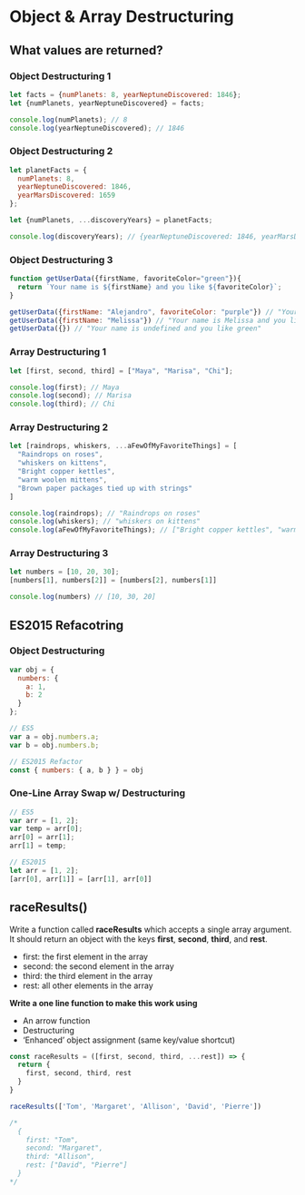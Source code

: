 # Object & Array Destructuring

## What values are returned? 

### Object Destructuring 1

``` js
let facts = {numPlanets: 8, yearNeptuneDiscovered: 1846};
let {numPlanets, yearNeptuneDiscovered} = facts;

console.log(numPlanets); // 8
console.log(yearNeptuneDiscovered); // 1846
```

### Object Destructuring 2

``` js
let planetFacts = {
  numPlanets: 8,
  yearNeptuneDiscovered: 1846,
  yearMarsDiscovered: 1659
};

let {numPlanets, ...discoveryYears} = planetFacts;

console.log(discoveryYears); // {yearNeptuneDiscovered: 1846, yearMarsDiscovered: 1659}
```

### Object Destructuring 3

``` js 
function getUserData({firstName, favoriteColor="green"}){
  return `Your name is ${firstName} and you like ${favoriteColor}`;
}

getUserData({firstName: "Alejandro", favoriteColor: "purple"}) // "Your name is Alejandro and you like purple"
getUserData({firstName: "Melissa"}) // "Your name is Melissa and you like green"
getUserData({}) // "Your name is undefined and you like green"
```

### Array Destructuring 1

``` js 
let [first, second, third] = ["Maya", "Marisa", "Chi"];

console.log(first); // Maya
console.log(second); // Marisa
console.log(third); // Chi
```

### Array Destructuring 2

``` js
let [raindrops, whiskers, ...aFewOfMyFavoriteThings] = [
  "Raindrops on roses",
  "whiskers on kittens",
  "Bright copper kettles",
  "warm woolen mittens",
  "Brown paper packages tied up with strings"
]

console.log(raindrops); // "Raindrops on roses"
console.log(whiskers); // "whiskers on kittens"
console.log(aFewOfMyFavoriteThings); // ["Bright copper kettles", "warm wollen mittens", "Brown paper packages tied up with strings"]
```

### Array Destructuring 3

``` js 
let numbers = [10, 20, 30];
[numbers[1], numbers[2]] = [numbers[2], numbers[1]]

console.log(numbers) // [10, 30, 20]
```

## ES2015 Refacotring

### Object Destructuring 

``` js
var obj = {
  numbers: {
    a: 1,
    b: 2
  }
};

// ES5
var a = obj.numbers.a;
var b = obj.numbers.b;

// ES2015 Refactor
const { numbers: { a, b } } = obj
```

### One-Line Array Swap w/ Destructuring

``` js
// ES5
var arr = [1, 2];
var temp = arr[0];
arr[0] = arr[1];
arr[1] = temp;

// ES2015
let arr = [1, 2];
[arr[0], arr[1]] = [arr[1], arr[0]]
```

## raceResults()
Write a function called **raceResults** which accepts a single array argument. It should return an object with the keys **first**, **second**, **third**, and **rest**.

- first: the first element in the array
- second: the second element in the array
- third: the third element in the array
- rest: all other elements in the array

**Write a one line function to make this work using**

- An arrow function
- Destructuring
- ‘Enhanced’ object assignment (same key/value shortcut)

``` js
const raceResults = ([first, second, third, ...rest]) => {
  return {
    first, second, third, rest
  }
}

raceResults(['Tom', 'Margaret', 'Allison', 'David', 'Pierre'])

/*
  {
    first: "Tom",
    second: "Margaret",
    third: "Allison",
    rest: ["David", "Pierre"]
  }
*/
```